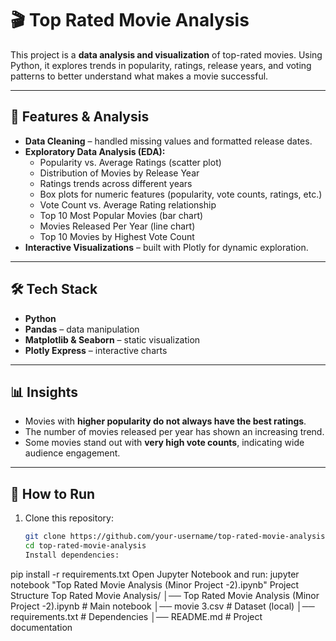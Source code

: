 # 🎬 Top Rated Movie Analysis

This project is a **data analysis and visualization** of top-rated movies. Using Python, it explores trends in popularity, ratings, release years, and voting patterns to better understand what makes a movie successful.  

---

## 📌 Features & Analysis
- **Data Cleaning** – handled missing values and formatted release dates.  
- **Exploratory Data Analysis (EDA):**
  - Popularity vs. Average Ratings (scatter plot)  
  - Distribution of Movies by Release Year  
  - Ratings trends across different years  
  - Box plots for numeric features (popularity, vote counts, ratings, etc.)  
  - Vote Count vs. Average Rating relationship  
  - Top 10 Most Popular Movies (bar chart)  
  - Movies Released Per Year (line chart)  
  - Top 10 Movies by Highest Vote Count  
- **Interactive Visualizations** – built with Plotly for dynamic exploration.  

---

## 🛠️ Tech Stack
- **Python**  
- **Pandas** – data manipulation  
- **Matplotlib & Seaborn** – static visualization  
- **Plotly Express** – interactive charts  

---

## 📊 Insights
- Movies with **higher popularity do not always have the best ratings**.  
- The number of movies released per year has shown an increasing trend.  
- Some movies stand out with **very high vote counts**, indicating wide audience engagement.  

---

## 🚀 How to Run
1. Clone this repository:  
   ```bash
   git clone https://github.com/your-username/top-rated-movie-analysis.git
   cd top-rated-movie-analysis
   Install dependencies:
pip install -r requirements.txt
Open Jupyter Notebook and run:
jupyter notebook "Top Rated Movie Analysis (Minor Project -2).ipynb"
Project Structure
Top Rated Movie Analysis/
│── Top Rated Movie Analysis (Minor Project -2).ipynb   # Main notebook
│── movie 3.csv                                         # Dataset (local)
│── requirements.txt                                    # Dependencies
│── README.md                                           # Project documentation
